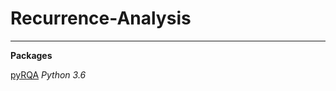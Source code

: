 # Recurrence-Analysis

---
**Packages**

[pyRQA](https://pypi.org/project/PyRQA/2.0.0/) *Python 3.6*

